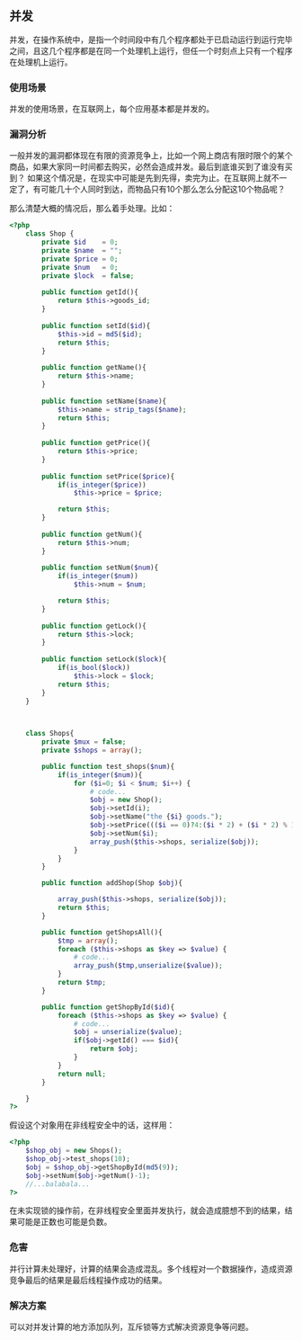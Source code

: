 ## 并发
并发，在操作系统中，是指一个时间段中有几个程序都处于已启动运行到运行完毕之间，且这几个程序都是在同一个处理机上运行，但任一个时刻点上只有一个程序在处理机上运行。

### 使用场景
并发的使用场景，在互联网上，每个应用基本都是并发的。

### 漏洞分析
一般并发的漏洞都体现在有限的资源竞争上，比如一个网上商店有限时限个的某个商品，如果大家同一时间都去购买，必然会造成并发。最后到底谁买到了谁没有买到？
如果这个情况是，在现实中可能是先到先得，卖完为止。在互联网上就不一定了，有可能几十个人同时到达，而物品只有10个那么怎么分配这10个物品呢？

那么清楚大概的情况后，那么着手处理。比如：
```php
<?php
    class Shop {
        private $id    = 0;
        private $name  = "";
        private $price = 0;
        private $num   = 0;
        private $lock  = false;
        
        public function getId(){
            return $this->goods_id;
        }
        
        public function setId($id){
            $this->id = md5($id);
            return $this;
        }
        
        public function getName(){
            return $this->name;
        }
        
        public function setName($name){
            $this->name = strip_tags($name);
            return $this;
        }
        
        public function getPrice(){
            return $this->price;
        }
        
        public function setPrice($price){
            if(is_integer($price))
                $this->price = $price;

            return $this;
        }
        
        public function getNum(){
            return $this->num;
        }
        
        public function setNum($num){
            if(is_integer($num))
                $this->num = $num;

            return $this;
        }
        
        public function getLock(){
            return $this->lock;
        }
        
        public function setLock($lock){
            if(is_bool($lock))
                $this->lock = $lock;
            return $this;
        }
    }


    
    class Shops{
        private $mux = false;
        private $shops = array();

        public function test_shops($num){
            if(is_integer($num)){
                for ($i=0; $i < $num; $i++) { 
                    # code...
                    $obj = new Shop();
                    $obj->setId(i);
                    $obj->setName("the {$i} goods.");
                    $obj->setPrice((($i == 0)?4:($i * 2) + ($i * 2) % 10));
                    $obj->setNum($i);
                    array_push($this->shops, serialize($obj));
                }
            }
        }

        public function addShop(Shop $obj){

            array_push($this->shops, serialize($obj));
            return $this;
        }

        public function getShopsAll(){
            $tmp = array();
            foreach ($this->shops as $key => $value) {
                # code...
                array_push($tmp,unserialize($value));
            }
            return $tmp;
        }

        public function getShopById($id){
            foreach ($this->shops as $key => $value) {
                # code...
                $obj = unserialize($value);
                if($obj->getId() === $id){
                    return $obj;
                }
            }
            return null;
        }

    }
?>
```
假设这个对象用在非线程安全中的话，这样用：
```php
<?php
    $shop_obj = new Shops();
    $shop_obj->test_shops(10);
    $obj = $shop_obj->getShopById(md5(9));
    $obj->setNum($obj->getNum()-1);
    //...balabala...
?>
```
在未实现锁的操作前，在非线程安全里面并发执行，就会造成臆想不到的结果，结果可能是正数也可能是负数。



### 危害
并行计算未处理好，计算的结果会造成混乱。多个线程对一个数据操作，造成资源竞争最后的结果是最后线程操作成功的结果。

### 解决方案
可以对并发计算的地方添加队列，互斥锁等方式解决资源竞争等问题。